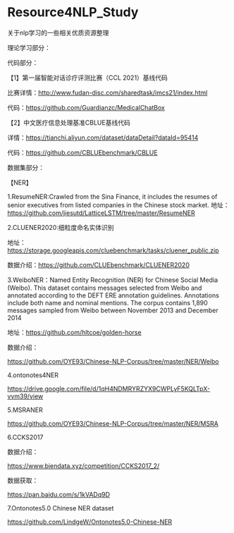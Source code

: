 # Resource4NLP_Study
关于nlp学习的一些相关优质资源整理

理论学习部分：



代码部分：

【1】第一届智能对话诊疗评测比赛（CCL 2021）基线代码

比赛详情：http://www.fudan-disc.com/sharedtask/imcs21/index.html

代码：https://github.com/Guardianzc/MedicalChatBox

【2】中文医疗信息处理基准CBLUE基线代码

详情：https://tianchi.aliyun.com/dataset/dataDetail?dataId=95414

代码：https://github.com/CBLUEbenchmark/CBLUE



数据集部分：

【NER】

1.ResumeNER:Crawled from the Sina Finance, it includes the resumes of senior executives from listed companies in the Chinese stock market. 
地址：https://github.com/jiesutd/LatticeLSTM/tree/master/ResumeNER

2.CLUENER2020:细粒度命名实体识别

地址：https://storage.googleapis.com/cluebenchmark/tasks/cluener_public.zip

数据介绍：https://github.com/CLUEbenchmark/CLUENER2020

3.WeiboNER：Named Entity Recognition (NER) for Chinese Social Media (Weibo). This dataset contains messages selected from Weibo and annotated according to the DEFT ERE annotation guidelines. Annotations include both name and nominal mentions. The corpus contains 1,890 messages sampled from Weibo between November 2013 and December 2014

地址：https://github.com/hltcoe/golden-horse

数据介绍：

https://github.com/OYE93/Chinese-NLP-Corpus/tree/master/NER/Weibo

4.ontonotes4NER

https://drive.google.com/file/d/1qH4NDMRYRZYX9CWPLyF5KQLTpX-vvm39/view

5.MSRANER

https://github.com/OYE93/Chinese-NLP-Corpus/tree/master/NER/MSRA

6.CCKS2017

数据介绍：

https://www.biendata.xyz/competition/CCKS2017_2/

数据获取：

https://pan.baidu.com/s/1kVADq9D

7.Ontonotes5.0 Chinese NER dataset

https://github.com/LindgeW/Ontonotes5.0-Chinese-NER


